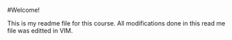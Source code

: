 #Welcome!

This is my readme file for this course. All modifications done in this read me file was editted in VIM.
